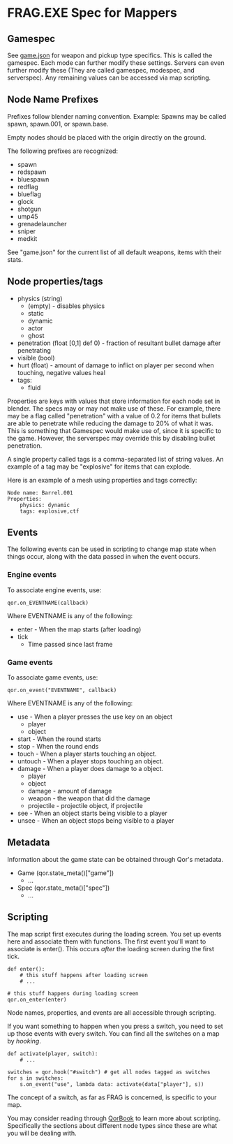 # FRAG.EXE Spec for Mappers

## Gamespec

See [game.json](https://github.com/flipcoder/FRAG.EXE/blob/master/bin/mods/FRAG.EXE/data/game.json) for weapon and
pickup type specifics. This is called the gamespec.  Each mode can further modify these settings.  Servers
can even further modify these (They are called gamespec, modespec, and serverspec).  Any remaining values can
be accessed via map scripting.

## Node Name Prefixes

Prefixes follow blender naming convention.
Example: Spawns may be called spawn, spawn.001, or spawn.base.

Empty nodes should be placed with the origin directly on the ground.

The following prefixes are recognized:

- spawn
- redspawn
- bluespawn
- redflag
- blueflag
- glock
- shotgun
- ump45
- grenadelauncher
- sniper
- medkit

See "game.json" for the current list of all default weapons, items with their stats.

## Node properties/tags

- physics (string)
    - (empty) - disables physics
    - static
    - dynamic
    - actor
    - ghost
- penetration (float [0,1] def 0) - fraction of resultant bullet damage after penetrating
- visible (bool)
- hurt (float) - amount of damage to inflict on player per second when touching, negative values heal
- tags:
    - fluid

Properties are keys with values that store information for each node set in blender.
The specs may or may not make use of these.
For example, there may be a flag called "penetration" with a value of
0.2 for items that bullets are able to penetrate while reducing the damage to 20% of what it was.
This is something that Gamespec would make use of, since it is specific to the game.
However, the serverspec may override this by disabling bullet penetration.

A single property called tags is a comma-separated list of string values.
An example of a tag may be "explosive" for items that can explode.

Here is an example of a mesh using properties and tags correctly:

```
Node name: Barrel.001
Properties:
    physics: dynamic
    tags: explosive,ctf
```

## Events

The following events can be used in scripting to change map state when things occur,
along with the data passed in when the event occurs.

### Engine events

To associate engine events, use:
```
qor.on_EVENTNAME(callback)
```
Where EVENTNAME is any of the following:

- enter - When the map starts (after loading)
- tick
    - Time passed since last frame

### Game events

To associate game events, use:
```
qor.on_event("EVENTNAME", callback)
```
Where EVENTNAME is any of the following:

- use - When a player presses the use key on an object
    - player
    - object
- start - When the round starts
- stop - When the round ends
- touch - When a player starts touching an object.
- untouch - When a player stops touching an object.
- damage - When a player does damage to a object.
    - player
    - object
    - damage - amount of damage
    - weapon - the weapon that did the damage
    - projectile - projectile object, if projectile
- see - When an object starts being visible to a player
- unsee - When an object stops being visible to a player

## Metadata

Information about the game state can be obtained through Qor's metadata.

- Game (qor.state_meta()["game"])
    - ...
- Spec (qor.state_meta()["spec"])
    - ...

## Scripting

The map script first executes during the loading screen.  You set up events here
and associate them with functions.  The first event you'll want to associate is
enter().  This occurs *after* the loading screen during the first tick.

```
def enter():
    # this stuff happens after loading screen
    # ...
    
# this stuff happens during loading screen
qor.on_enter(enter)
```

Node names, properties, and events are all accessible through scripting.

If you want something to happen when you press a switch, you need to set up
those events with every switch.  You can find all the switches on a map by
*hooking*.

```
def activate(player, switch):
    # ...

switches = qor.hook("#switch") # get all nodes tagged as switches
for s in switches:
    s.on_event("use", lambda data: activate(data["player"], s))
```

The concept of a switch, as far as FRAG is concerned, is specific to your map.

You may consider reading through
[QorBook](https://github.com/flipcoder/qor/blob/master/QorBook.md)
to learn more about scripting.  Specifically the sections about different node
types since these are what you will be dealing with.

